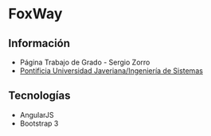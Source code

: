 # FoxWay

## Información
- Página Trabajo de Grado - Sergio Zorro
- [Pontificia Universidad Javeriana/Ingeniería de Sistemas](http://www.javeriana.edu.co/carrera-ingenieria-de-sistemas)

## Tecnologías
- AngularJS
- Bootstrap 3
